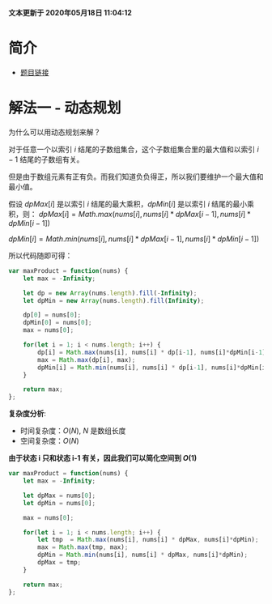 **文本更新于 2020年05月18日 11:04:12**
# 简介
- [题目链接](https://leetcode-cn.com/problems/maximum-product-subarray/)

# 解法一 - 动态规划
为什么可以用动态规划来解？

对于任意一个以索引 $i$ 结尾的子数组集合，这个子数组集合里的最大值和以索引 $i-1$ 结尾的子数组有关。

但是由于数组元素有正有负。而我们知道负负得正，所以我们要维护一个最大值和最小值。

假设 $dpMax[i]$ 是以索引 $i$ 结尾的最大乘积，$dpMin[i]$ 是以索引 $i$ 结尾的最小乘积，则：
$dpMax[i] = Math.max(nums[i], nums[i] * dpMax[i-1], nums[i] * dpMin[i-1])$

$dpMin[i] = Math.min(nums[i], nums[i] * dpMax[i-1], nums[i] * dpMin[i-1])$

所以代码随即可得：
```javascript
var maxProduct = function(nums) {
    let max = -Infinity;

    let dp = new Array(nums.length).fill(-Infinity);
    let dpMin = new Array(nums.length).fill(Infinity);

    dp[0] = nums[0];
    dpMin[0] = nums[0];
    max = nums[0];

    for(let i = 1; i < nums.length; i++) {
        dp[i] = Math.max(nums[i], nums[i] * dp[i-1], nums[i]*dpMin[i-1]);
        max = Math.max(dp[i], max);
        dpMin[i] = Math.min(nums[i], nums[i] * dp[i-1], nums[i]*dpMin[i-1]);
    }

    return max;
};
```
**复杂度分析**:
- 时间复杂度：$O(N)$, $N$ 是数组长度
- 空间复杂度：$O(N)$

**由于状态 i 只和状态 i-1 有关，因此我们可以简化空间到 $O(1)$**

```javascript
var maxProduct = function(nums) {
    let max = -Infinity;

    let dpMax = nums[0];
    let dpMin = nums[0];

    max = nums[0];

    for(let i = 1; i < nums.length; i++) {
        let tmp  = Math.max(nums[i], nums[i] * dpMax, nums[i]*dpMin);
        max = Math.max(tmp, max);
        dpMin = Math.min(nums[i], nums[i] * dpMax, nums[i]*dpMin);
        dpMax = tmp;
    }

    return max;
};
```